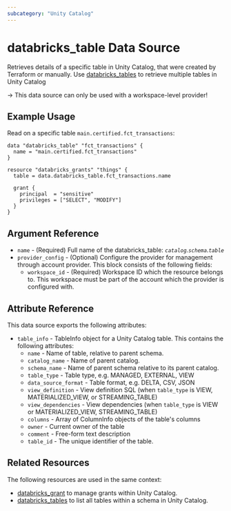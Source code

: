 ```yaml
---
subcategory: "Unity Catalog"
---
```

# databricks_table Data Source

Retrieves details of a specific table in Unity Catalog, that were created by Terraform or manually. Use [databricks_tables](tables.md) to retrieve multiple tables in Unity Catalog

-> This data source can only be used with a workspace-level provider!

## Example Usage

Read  on a specific table `main.certified.fct_transactions`:

```hcl
data "databricks_table" "fct_transactions" {
  name = "main.certified.fct_transactions"
}

resource "databricks_grants" "things" {
  table = data.databricks_table.fct_transactions.name

  grant {
    principal  = "sensitive"
    privileges = ["SELECT", "MODIFY"]
  }
}
```

## Argument Reference

* `name` - (Required) Full name of the databricks_table: _`catalog`.`schema`.`table`_
* `provider_config` - (Optional) Configure the provider for management through account provider. This block consists of the following fields:
  * `workspace_id` - (Required) Workspace ID which the resource belongs to. This workspace must be part of the account which the provider is configured with.

## Attribute Reference

This data source exports the following attributes:

* `table_info` - TableInfo object for a Unity Catalog table. This contains the following attributes:
  * `name` - Name of table, relative to parent schema.
  * `catalog_name` - Name of parent catalog.
  * `schema_name` - Name of parent schema relative to its parent catalog.
  * `table_type` - Table type, e.g. MANAGED, EXTERNAL, VIEW
  * `data_source_format` - Table format, e.g. DELTA, CSV, JSON
  * `view_definition` - View definition SQL (when `table_type` is VIEW, MATERIALIZED_VIEW, or STREAMING_TABLE)
  * `view_dependencies` - View dependencies (when `table_type` is VIEW or MATERIALIZED_VIEW, STREAMING_TABLE)
  * `columns` - Array of ColumnInfo objects of the table's columns
  * `owner` - Current owner of the table
  * `comment` - Free-form text description
  * `table_id` - The unique identifier of the table.


## Related Resources

The following resources are used in the same context:

* [databricks_grant](../resources/grant.md) to manage grants within Unity Catalog.
* [databricks_tables](tables.md) to list all tables within a schema in Unity Catalog.
